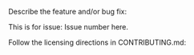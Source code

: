Describe the feature and/or bug fix:

This is for issue: Issue number here.

Follow the licensing directions in CONTRIBUTING.md:

